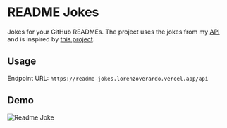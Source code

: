 # README Jokes
Jokes for your GitHub READMEs. The project uses the jokes from my [API](https://github.com/lorenzoverardo/jokes-api) and is inspired by [this project](https://github.com/ABSphreak/readme-jokes).

## Usage

Endpoint URL: `https://readme-jokes.lorenzoverardo.vercel.app/api`

## Demo
<img src="https://readme-jokes.lorenzoverardo.vercel.app/api" alt="Readme Joke">
